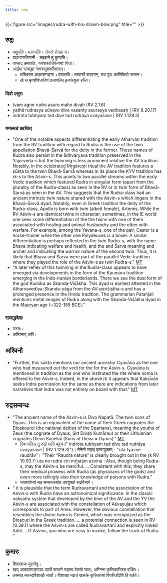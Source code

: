 ```yaml
---
title: +रुद्रः
---
```


{{< figure src="images/rudra-with-his-drawn-bow.png" title="" >}}

## रुद्रः
- पशुपतिः। मरुत्पतिः। रोगदो रोगहा च।
- यज्ञभागाभिमानी - तददाने तु कुप्यति।
- पश्चाद् उमापतिः, गनेशकार्त्तिकेययोः पिता।
- आर्द्रया सम्बद्धः! नक्षत्रसूक्तमीक्षताम्। 
    - तच्छिरस आकाशगङ्गा +उत्पतति। तत्पार्श्वे शरवणम्, यत्र पुत्रः कार्त्तिकेयो जजान।
    - खे स मृगशीर्षधारिणं प्रजापतिम् इन्वकेषुना हन्ति।

### दिवो ऽसुरः
- tvam agne rudro asuro maho divaḥ (RV 2.1.6) 
- yathā rudrasya sūnavo divo vaśanty asurasya vedhasaḥ | (RV 8.20.17)
- indrota tubhyaṃ tad dive tad rudrāya svayaśase | (RV 1.129.3)

### यमलत्वं क्वचित्
- "One of the notable aspects differentiating the early Atharvaṇ tradition from the RV tradition with regard to Rudra is the use of the twin appellation Bhavā-Śarvā for the deity in the former. These names of Rudra also persist in the ādhvaryava tradition preserved in the Yajurveda-s but the twinning is less prominent relative the AV tradition. Notably, in the celebrated Mṛgāreṣṭi ritual the AV tradition features a sūkta to the twin Bhavā-Śarvā whereas in its place the KYV tradition has ṛk-s to the Aśvin-s. This points to two parallel streams within the early Vedic tradition which featured Rudra in singular form (apart from the plurality of the Rudra-class) as seen in the RV or in twin form of Bhavā-Śarvā as seen in the AV. This suggests that the Rudra-class had an ancient intrinsic twin nature shared with the Aśvin-s which lingers in the Bhavā-Śarvā dyad. Notably, even in Greek tradition the deity of the Rudra-class, Apollo is born with twin (albeit female), Artemis. While the RV Aśvin-s are identical twins in character, sometimes, in the IE world one sees some differentiation of the the twins with one of them associated with healing and animal-husbandry and the other with warfare. For example, among the Yavana-s, one of the pair, Castor is a horse-trainer while the other one Polydeuces is a boxer. A similar differentiation is perhaps reflected in the twin Rudra-s, with the name Bhava indicating welfare and health, and the and Śarva meaning and archer and indicating the warrior nature of the second twin. Thus, it is likely that Bhava and Śarva were part of the parallel Vedic tradition where they played the role of the Aśvin-s as twin Rudra-s." [MT](https://manasataramgini.wordpress.com/2020/01/12/the-asvin-s-and-rudra/)
- "A later reflex of this twinning in the Rudra-class appears to have emerged via developments in the form of the Kaumāra tradition emerging in the Indo-Iranian borderlands. There we see the dual form of the god Kumāra as Skanda-Viśākha. This dyad is earliest attested in the Atharvavedīya-Skanda-yāga from the AV-pariśiṣṭha-s and has a prolonged presence in the Hindu tradition. The grammarian Patañjali mentions metal images of Rudra along with the Skanda-Viśākha dyad in the Mauryan age (~322-185 BCE)."

### सम्बद्धदेवाः
- मरुतः।
- अश्विनाव् अपि।


## अश्विनौ
- "Further, this sūkta mentions our ancient ancestor Cyavāna as the one who had measured out the vedi for the for the Aśvin-s. Cyavāna is mentioned in tradition as the one who instituted the rite where soma is offered to the Aśvin-s. Indeed, in the above ṛk it appears that Kakṣīvān seeks Indra permission for the same as there are indications from later narratives that Indra was not entirely on board with that." [MT](https://manasataramgini.wordpress.com/2020/01/12/the-asvin-s-and-rudra/)

## रुद्रसम्बन्धः
- "The ancient name of the Aśvin-s is Divo Napatā. The twin sons of Dyaus. This is an equivalent of the name of their Greek cognates the Dioskouroi (the national deities of the Spartans), meaning the youths of Zeus (the cognate of Dyaus; Skt Divaḥ Kumārau) or their Lithuanian cognates Dievo Suneliai (Sons of Dieva = Dyaus)." [MT](https://manasataramgini.wordpress.com/2020/01/12/the-asvin-s-and-rudra/)
    - दिवः पतिस् तु रुद्रो भाति बहुत्र (" indrota tubhyaṃ tad dive tad rudrāya svayaśase | (RV 1.129.3)")। तेनेतौ रुद्राव् इत्यप्युक्तम् - "uta tyā me raudrāv"। "Their “Raudra nature” is clearly brought out in the ṛk RV 10.93.7: uta no rudrā cin mṛḻatām aśvinā : Also, though being Rudra-s, may the Aśvin-s be merciful. ... Consistent with this, they share their medical prowess with Rudra (as physicians of the gods) and even more tellingly also their knowledge of poisons with Rudra."
    - भवशर्वाभ्यां सह सम्बन्धस्योह उपर्युक्तो रुद्रविभागे।
- " it is plausible that the term Rudravartanī and the association of the Aśvin-s with Rudra have an astronomical significance. In the classic nakṣatra system that developed by the time of the AV and the YV the Aśvin-s are associated with the constellation of Aśvayujau which corresponds to part of Aries. However, the obvious constellation that resembles the divine twins is Gemini, which was recognized as the Dioscuri in the Greek tradition. ... a potential connection is seen in RV 10.39.11 where the Aśvin-s are called Rudravartanī and explicitly linked Aditi ... O Aśvins, you who are easy to invoke, follow the track of Rudra. "

## कुमारः
- शिवात्मजः पुराणेषु। 
- खय् आकाशगङ्गायाः पार्श्वे शरवणे रुद्रस्य रेतसो जातः, अग्निना कृत्तिकाभिश्च वर्धितः।
- तस्मात् स्कन्दविशाखौ जातौ। विशाखा नक्षत्रं खचक्रे कृत्तिकाया विपरीतदिशि हि वर्तते। 
